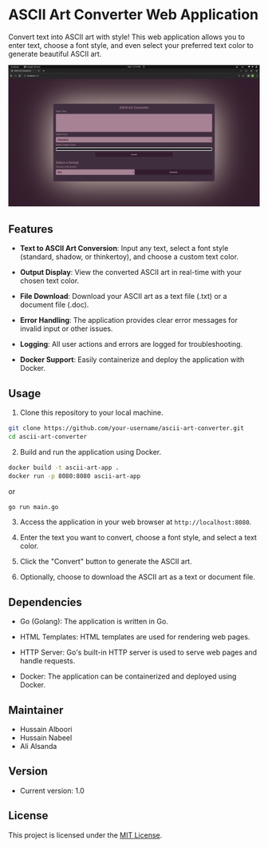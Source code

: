 # ASCII Art Converter Web Application

Convert text into ASCII art with style! This web application allows you to enter text, choose a font style, and even select your preferred text color to generate beautiful ASCII art.

![Screenshot](screenshoot.png)

## Features

- **Text to ASCII Art Conversion**: Input any text, select a font style (standard, shadow, or thinkertoy), and choose a custom text color.

- **Output Display**: View the converted ASCII art in real-time with your chosen text color.

- **File Download**: Download your ASCII art as a text file (.txt) or a document file (.doc).

- **Error Handling**: The application provides clear error messages for invalid input or other issues.

- **Logging**: All user actions and errors are logged for troubleshooting.

- **Docker Support**: Easily containerize and deploy the application with Docker.

## Usage

1. Clone this repository to your local machine.

```bash
git clone https://github.com/your-username/ascii-art-converter.git
cd ascii-art-converter
```

2. Build and run the application using Docker.

```bash
docker build -t ascii-art-app .
docker run -p 8080:8080 ascii-art-app
```
or 
```bash
go run main.go
```

3. Access the application in your web browser at `http://localhost:8080`.

4. Enter the text you want to convert, choose a font style, and select a text color.

5. Click the "Convert" button to generate the ASCII art.

6. Optionally, choose to download the ASCII art as a text or document file.

## Dependencies

- Go (Golang): The application is written in Go.

- HTML Templates: HTML templates are used for rendering web pages.

- HTTP Server: Go's built-in HTTP server is used to serve web pages and handle requests.

- Docker: The application can be containerized and deployed using Docker.

## Maintainer

- Hussain Alboori 
- Hussain Nabeel
- Ali Alsanda

## Version

- Current version: 1.0

## License

This project is licensed under the [MIT License](LICENSE).